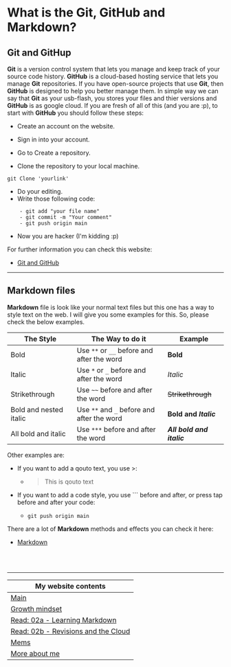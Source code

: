 # What is the Git, GitHub and Markdown?

## Git and GitHup

**Git** is a version control system that lets you manage and keep track of your source code history. **GitHub** is a cloud-based hosting service that lets you manage **Git** repositories. If you have open-source projects that use **Git**, then **GitHub** is designed to help you better manage them.
In simple way we can say that **Git** as your usb-flash, you stores your files and thier versions and **GitHub** is as google cloud.
If you are fresh of all of this (and you are :p), to start with **GitHub** you should follow these steps:
* Create an account on the website.
- Sign in into your account.
+ Go to Create a repository.
- Clone the repository to your local machine. 
``` 
git Clone 'yourlink' 
``` 
* Do your editing.
* Write those following code:
``` 
    - git add "your file name"
    - git commit -m "Your comment"
    - git push origin main
``` 
* Now you are hacker (I'm kidding :p)

For further information you can check this website:
- [Git and GitHub](https://pages.github.com/)


***

## Markdown files

**Markdown** file is look like your normal text files but this one has  a way to style text on the web. I will give you some examples for this. So, please check the below examples.

The Style | The Way to do it | Example
------------ | ------------- | -----------
Bold | Use `**` or `__` before and after the word| **Bold** 
Italic | Use `*` or `_` before and after the word| *Italic*
Strikethrough | Use `~~` before and after the word| ~~Strikethrough~~
Bold and nested italic | Use `**` and `_` before and after the word| **Bold and _Italic_**
All bold and italic | Use `***`  before and after the word | ***All bold and italic***


Other examples are:
- If you want to add a qouto text, you use >:
    - > This is qouto text
- If you want to add a code style, you use ``` before and after, or press tap before and after your code:
    -   ``` 
        git push origin main 
        ```


There are a lot of **Markdown** methods and effects you can check it here:
* [Markdown](https://docs.github.com/en/github/writing-on-github/basic-writing-and-formatting-syntax#using-emoji)


<br>
<br>

***
My website contents|
------------ | 
[Main](./README) | 
[Growth mindset](./README) | 
[Read: 02a - Learning Markdown](./Read-02a) |
[Read: 02b - Revisions and the Cloud](./Read-02b) |
[Mems](./mems) |
[More about me](./aboutme) | 

<br>






   
 